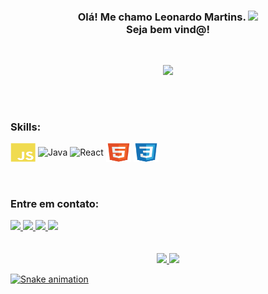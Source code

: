 ###

<h3 align="center">
 Olá! Me chamo Leonardo Martins. <img src="https://media.giphy.com/media/hvRJCLFzcasrR4ia7z/giphy.gif" width="28"> </br>  Seja bem vind@!   
</h3>
</br>

<!-- Typing SVG by DenverCoder1 - https://github.com/DenverCoder1/readme-typing-svg -->
<p align="center">
  <a href="https://github.com/DenverCoder1/readme-typing-svg"><img src="https://readme-typing-svg.herokuapp.com/?lines=Desenvolvedor%20Web%20Full-Stack%20;Cursando%20Engenharia%20da%20Computação;Sempre%20em%20busca%20de%20novos%20conhecimentos&font=Fira%20Code&center=true&width=530&height=45&color=f75c7e&vCenter=true&size=22"></a>
</p>

##

<div align="start"><br> 
 <h3>Skills:</h3>
  <img align="center" alt="Js" height="30" width="40" src="https://raw.githubusercontent.com/devicons/devicon/master/icons/javascript/javascript-plain.svg">
  <img align="center" alt="Java" height="30" width="40" src="https://cdn.jsdelivr.net/gh/devicons/devicon/icons/java/java-original.svg">
  <img align="center" alt="React" height="30" width="40" src="https://cdn.jsdelivr.net/gh/devicons/devicon/icons/react/react-original.svg">
  <img align="center" alt="HTML5" height="30" width="40" src="https://raw.githubusercontent.com/devicons/devicon/master/icons/html5/html5-original.svg">
  <img align="center" alt="CSS3" height="30" width="40" src="https://raw.githubusercontent.com/devicons/devicon/master/icons/css3/css3-original.svg"> 
 
  </div>

</br>
</br>




<h3>Entre em contato:</h3>
 <div align="start">    
   <a href="https://www.linkedin.com/in/leonardodsmartins/" target="_blank">
     <img src="https://img.shields.io/badge/-LinkedIn-%230077B5?style=for-the-badge&logo=linkedin&logoColor=white"  target="_blank"/>
   </a> 
   <a href = "mailto:leodsmartins@gmail.com"  target="_blank">
    <img src="https://img.shields.io/badge/-Gmail-%23333?style=for-the-badge&logo=gmail&logoColor=white">
   </a>
   <a href="https://twitter.com/leodsmartins" target="_blank">
    <img src="https://img.shields.io/badge/-Twitter-%230077B5?style=for-the-badge&logo=twitter&logoColor=white"  target="_blank" />
   </a>
   <a href="https://instagram.com/leodsmartins" target="_blank">
    <img src="https://img.shields.io/badge/-Instagram-%23E4405F?style=for-the-badge&logo=instagram&logoColor=white"  target="_blank" />
   </a> 
 </div>
 
 </br>
 </br>

<div  align="center">
  <a href="https://github.com/leodsmartins">
  <img height="150em" src="https://github-readme-stats.vercel.app/api?username=leodsmartins&show_icons=true&theme=dark&include_all_commits=true&count_private=true"/>
  <img height="150em" src="https://github-readme-stats.vercel.app/api/top-langs/?username=leodsmartins&layout=compact&langs_count=7&theme=dark"/>   
</div>
 

   ![Snake animation](https://github.com/leodsmartins/leodsmartins/blob/output/github-contribution-grid-snake.svg)

 


